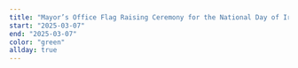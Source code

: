```yaml
---
title: "Mayor’s Office Flag Raising Ceremony for the National Day of Ireland - green"
start: "2025-03-07"
end: "2025-03-07"
color: "green"
allday: true
---
```


